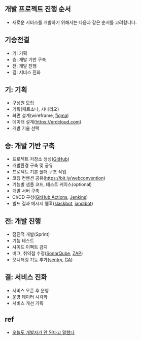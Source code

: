 ## 개발 프로젝트 진행 순서
* 새로운 서비스를 개발하기 위해서는 다음과 같은 순서를 고려합니다.

## 기승전결
  * 기: 기획
  * 승: 개발 기반 구축
  * 전: 개발 진행
  * 결: 서비스 진화

## 기: 기획
* 구성원 모집
* 기획(페르소나, 시나리오)
* 화면 설계(wireframe, [figma](https://www.figma.com/))
* 데이터 설계(https://erdcloud.com)
* 개발 기술 선택

## 승: 개발 기반 구축
* 프로젝트 저장소 생성([GitHub](/mib/github))
* 개발환경 구축 및 공유
* 프로젝트 기본 폴더 구조 작업
* 코딩 컨벤션 공유(https://bit.ly/webconvention)
* 기능별 샘플 코드, 테스트 케이스(optional)
* 개발 서버 구축
* CI/CD 구성([GitHub Actions](/mib/github/actions), [Jenkins](/mib/jenkins))
* 빌드 결과 메시지 웹훅([slackbot](/mib/slack), [jandibot](/mib/jandi))

## 전: 개발 진행
* 점진적 개발(Sprint)
* 기능 테스트
* 사이드 이펙트 감지
* 버그, 취약점 수정([SonarQube](/mib/sonar), [ZAP](/mib/zap))
* 모니터링 기능 추가([sentry](/mib/sentry), [GA](/mib/ga))

## 결: 서비스 진화
* 서비스 오픈 후 운영
* 운영 데이터 시각화
* 서비스 개선 기획

## ref
* [오늘도 개발자가 안 된다고 말했다](http://www.yes24.com/Product/Goods/97919905)
